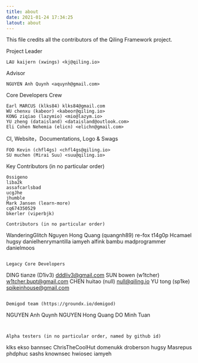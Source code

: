 ```yaml
---
title: about
date: 2021-01-24 17:34:25
latout: about
---
```


This file credits all the contributors of the Qiling Framework project.


Project Leader
```
LAU kaijern (xwings) <kj@qiling.io>
```

Advisor
```
NGUYEN Anh Quynh <aquynh@gmail.com>
```

Core Developers Crew
```
Earl MARCUS (klks84) klks84@gmail.com
WU chenxu (kabeor) <kabeor@qiling.io>
KONG ziqiao (lazymio) <mio@lazym.io>
YU zheng (dataisland) <dataisland@outlook.com>
Eli Cohen Nehemia (elicn) <elichn@gmail.com>
```



CI, Website，Documentations, Logo & Swags
```
FOO Kevin (chfl4gs) <chfl4gs@qiling.io>
SU muchen (Mirai Suu) <suu@qiling.io>
```

Key Contributors (in no particular order)
```
0ssigeno
liba2k
assafcarlsbad
ucgJhe
jhumble
Mark Jansen (learn-more)
cq674350529
bkerler (viperbjk)

Contributors (in no particular order)
```
WanderingGlitch
Nguyen Hong Quang (quangnh89)
re-fox
t14g0p
Hcamael
hugsy
danielhenrymantilla
iamyeh
alfink
bambu
madprogrammer
danielmoos
```

Legacy Core Developers
```
DING tianze (D1iv3) <dddliv3@gmail.com>
SUN bowen (w1tcher) <w1tcher.bupt@gmail.com>
CHEN huitao (null) <null@qiling.io>
YU tong (sp1ke) <spikeinhouse@gmail.com>
```

Demigod team (https://groundx.io/demigod)
```
NGUYEN Anh Quynh
NGUYEN Hong Quang
DO Minh Tuan
```


Alpha testers (in no particular order, named by github id)
```
klks
ekso
bannsec
ChrisTheCoolHut
domenukk
droberson
hugsy
Masrepus
phdphuc
sashs
knownsec
hwiosec
iamyeh
```
